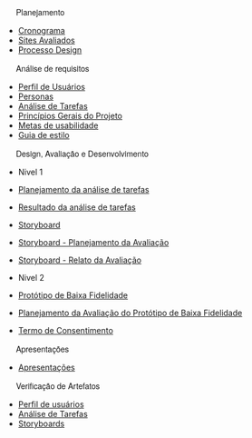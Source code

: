 <pre style="font-family: Source Sans Pro,Helvetica Neue,Arial,sans-serif;">     Planejamento</pre>

- [Cronograma](/planejamento/cronograma.md)
- [Sites Avaliados](/planejamento/sitesavaliados.md)
- [Processo Design](/planejamento/processo_design.md)

<pre style="font-family: Source Sans Pro,Helvetica Neue,Arial,sans-serif;">     Análise de requisitos</pre>

- [Perfil de Usuários](/analise-de-requisitos/perfil.md)
- [Personas](/analise-de-requisitos/personas.md)
- [Análise de Tarefas](/analise-de-requisitos/analise-de-tarefas.md)
- [Princípios Gerais do Projeto](/analise-de-requisitos/principios-gerais.md)
- [Metas de usabilidade](/analise-de-requisitos/metas-usabilidade.md)
- [Guia de estilo](/analise-de-requisitos/guia-de-estilo.md)

<pre style="font-family: Source Sans Pro,Helvetica Neue,Arial,sans-serif;">     Design, Avaliação e Desenvolvimento</pre>

- Nivel 1
- [Planejamento da análise de tarefas](./design-avaliacao-desenvolvimento/nivel-1/analise-de-tarefas.md)
- [Resultado da análise de tarefas](./design-avaliacao-desenvolvimento/nivel-1/resultado-analise-de-tarefas.md)
- [Storyboard](./design-avaliacao-desenvolvimento/nivel-1/storyboard.md)
- [Storyboard - Planejamento da Avaliação](./design-avaliacao-desenvolvimento/nivel-1/planejamento-avaliacao-storyboard.md)
- [Storyboard - Relato da Avaliação](./design-avaliacao-desenvolvimento/nivel-1/analise-avaliacao-storyboard.md)

- Nivel 2
- [Protótipo de Baixa Fidelidade](./design-avaliacao-desenvolvimento/nivel-2/prototipo-baixa-fidelidade.md)
- [Planejamento da Avaliação do Protótipo de Baixa Fidelidade](./design-avaliacao-desenvolvimento/nivel-2/planejamento-avaliacao-prototipo-papel.md)
- [Termo de Consentimento](./design-avaliacao-desenvolvimento/nivel-2/termo-de-consentimento.md)

<pre style="font-family: Source Sans Pro,Helvetica Neue,Arial,sans-serif;">     Apresentações</pre>

- [Apresentações](/apresentacoes/apresentacoes.md)

<pre style="font-family: Source Sans Pro,Helvetica Neue,Arial,sans-serif;">     Verificação de Artefatos</pre>

- [Perfil de usuários](./verificacao/verifica-perfil-usuarios.md)
- [Análise de Tarefas](./verificacao/verifica-analise-tarefas.md)
- [Storyboards](./verificacao/verifica-analise-tarefas.md)
